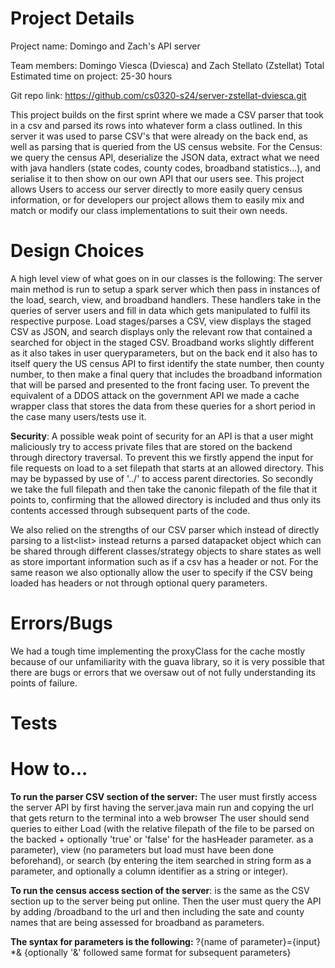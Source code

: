 # Project Details
Project name: Domingo and Zach's API server

Team members: Domingo Viesca (Dviesca) and Zach Stellato (Zstellat)
Total Estimated time on project: 25-30 hours

Git repo link: https://github.com/cs0320-s24/server-zstellat-dviesca.git


This project builds on the first sprint where we made a CSV parser that took in a csv and parsed its rows into 
whatever form a class outlined. In this server it was used to parse CSV's that were already on the back end, as well
as parsing that is queried from the US census website. For the Census: we query the census API, deserialize the JSON data,
extract what we need with java handlers (state codes, county codes, broadband statistics...), and serialise it to then
show on our own API that our users see. This project allows Users to access our server directly to more easily query
census information, or for developers our project allows them to easily mix and match or modify our class implementations
to suit their own needs.

# Design Choices

A high level view of what goes on in our classes is the following: The server main method is run to setup a spark server
which then pass in instances of the load, search, view, and broadband handlers. These handlers take in the queries of
server users and fill in data which gets manipulated to fulfil its respective purpose. Load stages/parses a CSV, view
displays the staged CSV as JSON, and search displays only the relevant row that contained a searched for object in the 
staged CSV. Broadband works slightly different as it also takes in user queryparameters, but on the back end it also has
to itself query the US census API to first identify the state number, then county number, to then make a final query
that includes the broadband information that will be parsed and presented to the front facing user. To prevent the 
equivalent of a DDOS attack on the government API we made a cache wrapper class that stores the data from these queries
for a short period in the case many users/tests use it.


**Security**:
A possible weak point of security for an API is that a user might maliciously try to access private
files that are stored on the backend through directory traversal. To prevent this we firstly append the input for 
file requests on load to a set filepath that starts at an allowed directory. This may be bypassed by use of '../' to
access parent directories. So secondly we take the full filepath and then take the canonic filepath of the file
that it points to, confirming that the allowed directory is included and thus only its contents accessed through 
subsequent parts of the code.


We also relied on the strengths of our CSV parser which instead of directly parsing to a list<list<x>> instead
returns a parsed datapacket object which can be shared through different classes/strategy objects to share states
as well as store important information such as if a csv has a header or not. For the same reason we also optionally allow
the user to specify if the CSV being loaded has headers or not through optional query parameters.

# Errors/Bugs
We had a tough time implementing the proxyClass for the cache mostly because of our unfamiliarity with the guava 
library, so it is very possible that there are bugs or errors that we oversaw out of not fully understanding its 
points of failure.

# Tests


# How to...

**To run the parser CSV section of the server:**
The user must firstly access the server API  by first having the server.java main run and copying the url that 
gets return to the terminal into a web browser 
The user should send queries to either Load (with the relative filepath of the file to be parsed on the backed + optionally
'true' or 'false' for the hasHeader parameter.
as a parameter), view (no parameters but load must have been done beforehand), or search (by entering the item searched in string form as a parameter, and optionally a column identifier as a string or integer).

**To run the census access section of the server**: is the same as the CSV section up to the server being put online. 
Then the user must query the API by adding /broadband to the url and then including the  sate and county names that are being assessed for broadband as parameters.

**The syntax for parameters is the following:** 
?{name of parameter}={input} *& {optionally '&' followed same format for subsequent parameters}